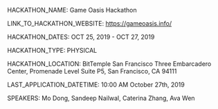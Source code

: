 
HACKATHON_NAME: Game Oasis Hackathon

LINK_TO_HACKATHON_WEBSITE: https://gameoasis.info/

HACKATHON_DATES: OCT 25, 2019 - OCT 27, 2019

HACKATHON_TYPE: PHYSICAL

HACKATHON_LOCATION: BitTemple San Francisco Three Embarcadero Center, Promenade Level Suite P5, San Francisco, CA 94111

LAST_APPLICATION_DATETIME: 10:00 AM October 27th, 2019

SPEAKERS: Mo Dong, Sandeep Nailwal, Caterina Zhang, Ava Wen
